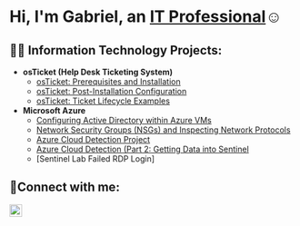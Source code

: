  <h1>Hi, I'm Gabriel, an <a href="https://linkedin.com/in/gabriel-sofie-8a5b1913b">IT Professional</a>☺</h1>

<h2>👨‍💻 Information Technology Projects:</h2>

- <b>osTicket (Help Desk Ticketing System)</b>
  - [osTicket: Prerequisites and Installation](https://github.com/BonGabriel/osTicket-Prerequisites-and-Installation)
  - [osTicket: Post-Installation Configuration](https://github.com/BonGabriel/osTicket-Post-Installation-Configuration)
  - [osTicket: Ticket Lifecycle Examples](https://github.com/BonGabriel/ticket-lifecycle)
- <b>Microsoft Azure</b>
  - [Configuring Active Directory within Azure VMs](https://github.com/BonGabriel/Configuring-Active-Directory-within-Azure-VMs) 
  - [Network Security Groups (NSGs) and Inspecting Network Protocols](https://github.com/BonGabriel/azure-network-protocols)
  - [Azure Cloud Detection Project](https://github.com/BonGabriel/azure-cloud-detection.git) 
  - [Azure Cloud Detection (Part 2: Getting Data into Sentinel](https://github.com/BonGabriel/-Getting-data-into-sentinel.git)
  - [Sentinel Lab Failed RDP Login]
<h2>🤳Connect with me:</h2>

[<img align="left" alt="Gabriel | LinkedIn" width="22px" src="https://cdn.jsdelivr.net/npm/simple-icons@v3/icons/linkedin.svg" />][linkedin]

[linkedin]: https://linkedin.com/in/gabriel-sofie-8a5b1913b


